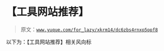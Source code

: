 # 【工具网站推荐】

> 原文：[`www.yuque.com/for_lazy/xkrm14/dc6zbs4rnxp5ppf8`](https://www.yuque.com/for_lazy/xkrm14/dc6zbs4rnxp5ppf8)



以下为：【工具网站推荐】相关风向标 



